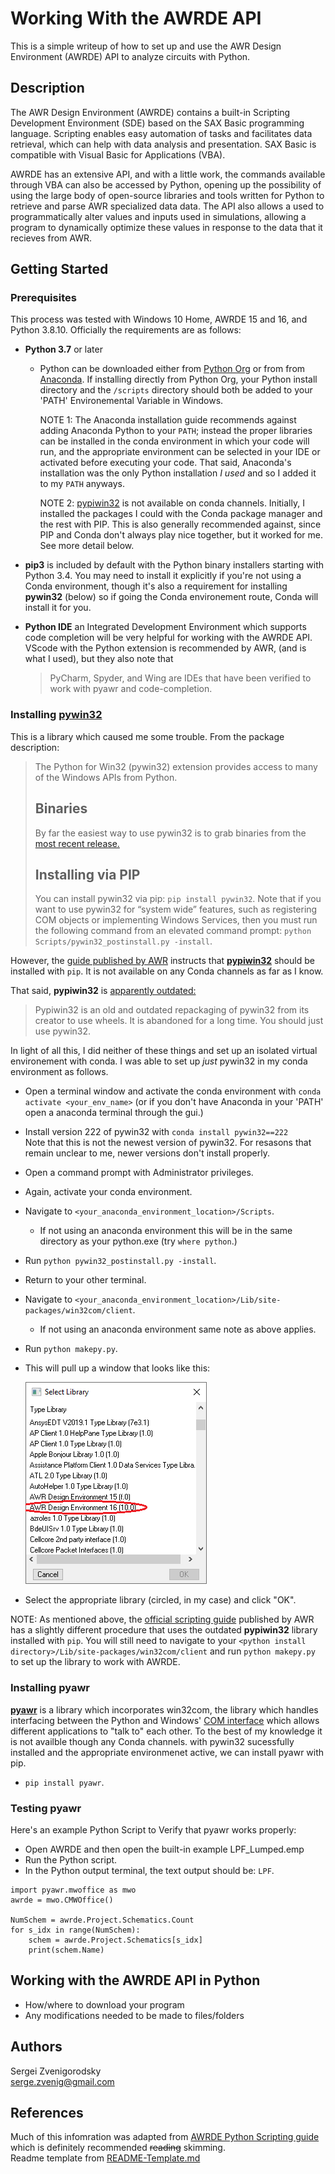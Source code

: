 # Working With the AWRDE API 
This is a simple writeup of how to set up and use the AWR Design Environment (AWRDE) API to analyze circuits with Python.

## Description
The AWR Design Environment (AWRDE) contains a built-in Scripting Development Environment (SDE) based on the SAX Basic programming language. Scripting enables easy automation of tasks and facilitates data retrieval, which can help with data analysis and presentation. SAX Basic is compatible with Visual Basic for Applications (VBA). 

AWRDE has an extensive API, and with a little work, the commands available through VBA can also be accessed by Python, opening up the possibility of using the large body of open-source libraries and tools written for Python to retrieve and parse AWR specialized data data. The API also allows a used to programmatically alter values and inputs used in simulations, allowing a program to dynamically optimize these values in response to the data that it recieves from AWR.

## Getting Started

### Prerequisites

This process was tested with Windows 10 Home, AWRDE 15 and 16, and Python 3.8.10. Officially the requirements are as follows:

* **Python 3.7** or later
   * Python can be downloaded either from [Python Org](https://www.python.org/) or from from [Anaconda](https://www.anaconda.com/). If installing directly from Python Org, your Python install directory and the `/scripts` directory should both be added to your 'PATH' Environemental Variable in Windows.  
   
     NOTE 1: The Anaconda installation guide recommends against adding Anaconda Python to your `PATH`; instead the proper libraries can be installed in the conda environment in which your code will run, and the appropriate environment can be selected in your IDE or activated before executing your code. That said, Anaconda's installation was the only Python installation *I used* and so I added it to my `PATH` anyways.  
   
     NOTE 2: [pypiwin32](https://pypi.org/project/pypiwin32/) is not available on conda channels. Initially, I installed the packages I could with the Conda package manager and the rest with PIP. This is also generally recommended against, since PIP and Conda don't always play nice together, but it worked for me. See more detail below.

* **pip3** is included by default with the Python binary installers starting with Python 3.4. You may need to install it explicitly if you're not using a Conda environment, though it's also a requirement for installing **pywin32** (below) so if going the Conda environement route, Conda will install it for you.

* **Python IDE** an Integrated Development Environment which supports code completion will be very helpful for working with the AWRDE API. VScode with the Python extension is recommended by AWR, (and is what I used), but they also note that
  >   PyCharm, Spyder, and Wing are IDEs that have been verified to work with pyawr and code-completion. 

### Installing [**pywin32**](https://pypi.org/project/pywin32/) 

This is a library which caused me some trouble. From the package description:  
   >  The Python for Win32 (pywin32) extension provides access to many of the Windows APIs from Python.
   >  ## Binaries 
   >  By far the easiest way to use pywin32 is to grab binaries from the [most recent release.](https://github.com/mhammond/pywin32/releases)
   >  ## Installing via PIP
   >  You can install pywin32 via pip: `pip install pywin32`.
   >  Note that if you want to use pywin32 for “system wide” features, such as registering COM objects or implementing Windows Services, then you must run the following command from an elevated command prompt:
   >  `python Scripts/pywin32_postinstall.py -install`.  

However, the [guide published by AWR](https://kb.awr.com/display/awrscripts/AWR+Scripting+in+Python) instructs that [**pypiwin32**](https://pypi.org/project/pypiwin32/) should be installed with `pip`. It is not available on any Conda channels as far as I know.  

That said, **pypiwin32** is [apparently outdated:](https://stackoverflow.com/questions/55918311/what-is-the-difference-between-pywin32-and-pypiwin32)
  >   Pypiwin32 is an old and outdated repackaging of pywin32 from its creator to use wheels. It is abandoned for a long time. You should just use pywin32.

In light of all this, I did neither of these things and set up an isolated virtual environement with conda. I was able to set up *just* pywin32 in my conda environment as follows.
* Open a terminal window and activate the conda environment with `conda activate <your_env_name>` (or if you don't have Anaconda in your 'PATH' open a anaconda terminal through the gui.)
* Install version 222 of pywin32 with `conda install pywin32==222`  
  Note that this is not the newest version of pywin32. For resasons that remain unclear to me, newer versions don't install properly.
* Open a command prompt with Administrator privileges.
* Again, activate your conda environment.
* Navigate to `<your_anaconda_environment_location>/Scripts`. 
  * If not using an anaconda environment this will be in the same directory as your python.exe (try `where python`.)
* Run `python pywin32_postinstall.py -install`.
* Return to your other terminal.
* Navigate to `<your_anaconda_environment_location>/Lib/site-packages/win32com/client`.
  * If not using an anaconda environment same note as above applies.
* Run `python makepy.py`.
* This will pull up a window that looks like this:  
  
  ![Select Library Popup](./SelectLibrary.png)
* Select the appropriate library (circled, in my case) and click "OK".

NOTE: As mentioned above, the [official scripting guide](https://kb.awr.com/display/awrscripts/AWR+Scripting+in+Python) published by AWR has a slightly different procedure that uses the outdated **pypiwin32** library installed with `pip`. You will still need to navigate to your `<python install directory>/Lib/site-packages/win32com/client` and run `python makepy.py` to set up the library to work with AWRDE. 
   
### Installing pyawr

[**pyawr**](https://pypi.org/project/pyawr/) is a library which incorporates win32com, the library which handles interfacing between the Python and Windows' [COM interface](https://en.wikipedia.org/wiki/Component_Object_Model) which allows different applications to "talk to" each other. To the best of my knowledge it is not availble though any Conda channels. with pywin32 sucessfully installed and the appropriate environmenet active, we can install pyawr with pip.
* `pip install pyawr`. 

### Testing pyawr

Here's an example Python Script to Verify that pyawr works properly:
* Open AWRDE and then open the built-in example LPF_Lumped.emp
* Run the Python script.  
* In the Python output terminal, the text output should be: `LPF`.
```
import pyawr.mwoffice as mwo
awrde = mwo.CMWOffice()
 
NumSchem = awrde.Project.Schematics.Count
for s_idx in range(NumSchem):
    schem = awrde.Project.Schematics[s_idx]
    print(schem.Name)
```

## Working with the AWRDE API in Python

* How/where to download your program
* Any modifications needed to be made to files/folders

## Authors

Sergei Zvenigorodsky  
<serge.zvenig@gmail.com>

## References

Much of this infomration was adapted from [AWRDE Python Scripting guide](https://kb.awr.com/display/awrscripts/Python) which is definitely recommended ~~reading~~ skimming.  
Readme template from [README-Template.md](https://gist.github.com/DomPizzie/7a5ff55ffa9081f2de27c315f5018afc)
